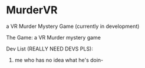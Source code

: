 # MurderVR
a VR Murder Mystery Game (currently in development)

The Game:
a VR Murder mystery game 

Dev List (REALLY NEED DEVS PLS):
1. me who has no idea what he's doin-
